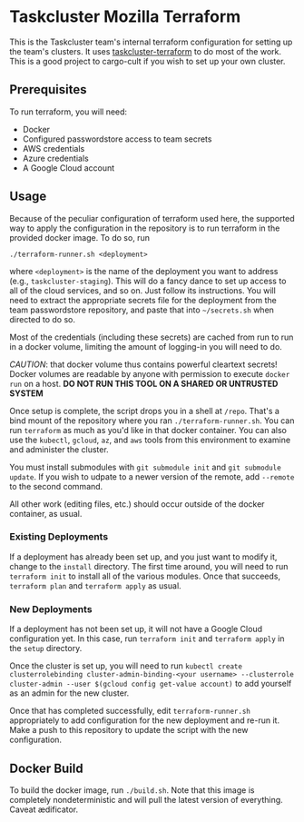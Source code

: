 # Taskcluster Mozilla Terraform

This is the Taskcluster team's internal terraform configuration for setting up
the team's clusters. It uses [taskcluster-terraform](https://github.com/taskcluster/taskcluster-terraform) to do most of the work. This is a good project to cargo-cult if you
wish to set up your own cluster.

## Prerequisites

To run terraform, you will need:

* Docker
* Configured passwordstore access to team secrets
* AWS credentials
* Azure credentials
* A Google Cloud account

## Usage

Because of the peculiar configuration of terraform used here, the supported way to apply the configuration in the repository is to run terraform in the provided docker image.
To do so, run

```shell
./terraform-runner.sh <deployment>
```

where `<deployment>` is the name of the deployment you want to address (e.g., `taskcluster-staging`).
This will do a fancy dance to set up access to all of the cloud services, and so on.
Just follow its instructions.
You will need to extract the appropriate secrets file for the deployment from the team passwordstore repository, and paste that into `~/secrets.sh` when directed to do so.

Most of the credentials (including these secrets) are cached from run to run in a docker volume, limiting the amount of logging-in you will need to do.

*CAUTION*: that docker volume thus contains powerful cleartext secrets!
Docker volumes are readable by anyone with permission to execute `docker run` on a host.
**DO NOT RUN THIS TOOL ON A SHARED OR UNTRUSTED SYSTEM**

Once setup is complete, the script drops you in a shell at `/repo`.
That's a bind mount of the repository where you ran `./terraform-runner.sh`.
You can run `terraform` as much as you'd like in that docker container.
You can also use the `kubectl`, `gcloud`, `az`, and `aws` tools from this environment to examine and administer the cluster.

You must install submodules with `git submodule init` and `git submodule update`. If you wish to udpate to a newer version of the remote, add `--remote` to the second command.

All other work (editing files, etc.) should occur outside of the docker container, as usual.

### Existing Deployments

If a deployment has already been set up, and you just want to modify it, change to the `install` directory.
The first time around, you will need to run `terraform init` to install all of the various modules.
Once that succeeds, `terraform plan` and `terraform apply` as usual.

### New Deployments

If a deployment has not been set up, it will not have a Google Cloud
configuration yet.  In this case, run `terraform init` and `terraform apply` in
the `setup` directory.

Once the cluster is set up, you will need to run `kubectl create
clusterrolebinding cluster-admin-binding-<your username> --clusterrole
cluster-admin --user $(gcloud config get-value account)` to add yourself as an
admin for the new cluster.

Once that has completed successfully, edit `terraform-runner.sh` appropriately
to add configuration for the new deployment and re-run it.  Make a push to this
repository to update the script with the new configuration.


## Docker Build

To build the docker image, run `./build.sh`.
Note that this image is completely nondeterministic and will pull the latest version of everything.
Caveat ædificator.
